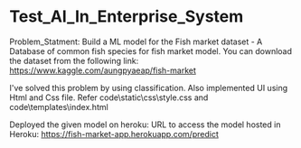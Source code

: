 # Test_AI_In_Enterprise_System
Problem_Statment: Build a ML model for the Fish market dataset - A Database of common fish
species for fish market model. You can download the dataset from the
following link: https://www.kaggle.com/aungpyaeap/fish-market

I've solved this problem by using classification.
Also implemented UI using Html and Css file.
Refer code\static\css\style.css and code\templates\index.html

Deployed the given model on heroku:
URL to access the model hosted in Heroku: https://fish-market-app.herokuapp.com/predict
